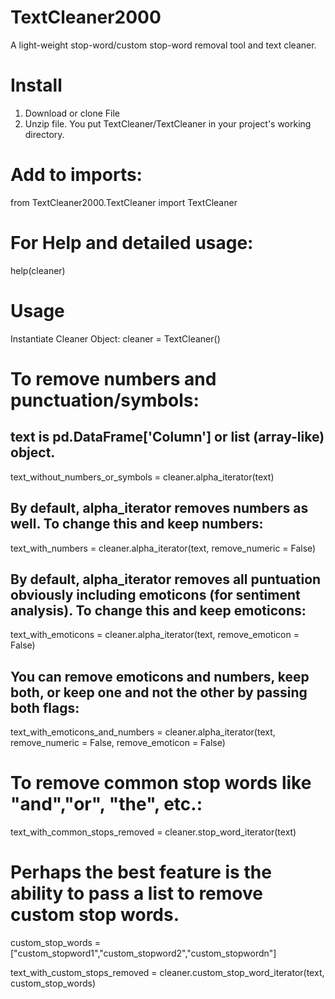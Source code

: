 # TextCleaner2000
A light-weight stop-word/custom stop-word removal tool and text cleaner.

# Install
1) Download or clone File
2) Unzip file. You put TextCleaner/TextCleaner in your project's working directory. 

# Add to imports:

from  TextCleaner2000.TextCleaner import TextCleaner

# For Help and detailed usage:
help(cleaner)

# Usage
Instantiate Cleaner Object:
cleaner = TextCleaner()

# To remove numbers and punctuation/symbols:
## text is pd.DataFrame['Column'] or list (array-like) object.

text_without_numbers_or_symbols = cleaner.alpha_iterator(text)

## By default, alpha_iterator removes numbers as well. To change this and keep numbers:
text_with_numbers = cleaner.alpha_iterator(text, remove_numeric = False)

## By default, alpha_iterator removes all puntuation obviously including emoticons (for sentiment analysis). To change this and keep emoticons:
text_with_emoticons = cleaner.alpha_iterator(text, remove_emoticon = False)

## You can remove emoticons and numbers, keep both, or keep one and not the other by passing both flags:
text_with_emoticons_and_numbers = cleaner.alpha_iterator(text, remove_numeric = False, remove_emoticon = False)

# To remove common stop words like "and","or", "the", etc.:
text_with_common_stops_removed = cleaner.stop_word_iterator(text)

# Perhaps the best feature is the ability to pass a list to remove custom stop words.

custom_stop_words =["custom_stopword1","custom_stopword2","custom_stopwordn"]

text_with_custom_stops_removed  = cleaner.custom_stop_word_iterator(text, custom_stop_words)
